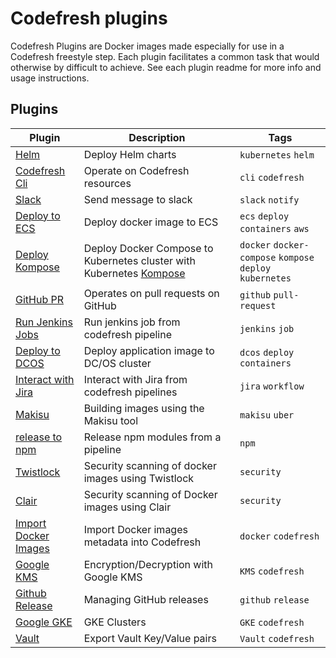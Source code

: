 # Codefresh plugins 

Codefresh Plugins are Docker images made especially for use in a Codefresh freestyle step. Each plugin facilitates a common task that would otherwise by difficult to achieve.
See each plugin readme for more info and usage instructions.

## Plugins

| Plugin|  Description| Tags|
| --- | --- |  --- |
| [Helm](plugins/helm/README.md) | Deploy Helm charts | `kubernetes` `helm`|
| [Codefresh Cli](plugins/codefresh-cli/README.md) | Operate on Codefresh resources | `cli` `codefresh`|
| [Slack](plugins/slack/README.md)| Send message to slack| `slack` `notify`|
| [Deploy to ECS](plugins/ecs-deploy/README.md)| Deploy docker image to ECS| `ecs` `deploy` `containers` `aws`                         |
| [Deploy Kompose](plugins/kompose/README.md)| Deploy Docker Compose to Kubernetes cluster with Kubernetes [Kompose](http://kompose.io) | `docker` `docker-compose` `kompose` `deploy` `kubernetes` |
| [GitHub PR](plugins/github-pr/README.MD)| Operates on pull requests on GitHub | `github` `pull-request` |
| [Run Jenkins Jobs](plugins/run-jenkins-job/README.md)| Run jenkins job from codefresh pipeline| `jenkins` `job`|
| [Deploy to DCOS](plugins/dcos-app-deploy/README.md) | Deploy application image to DC/OS cluster | `dcos` `deploy` `containers` |
| [Interact with Jira](plugins/jira/README.md) | Interact with Jira from codefresh pipelines| `jira` `workflow`|
| [Makisu](plugins/makisu/README.md) | Building images using the Makisu tool | `makisu` `uber`|
| [release to npm](plugins/release-to-NPM/README.md) | Release npm modules from a pipeline | `npm` |
| [Twistlock](plugins/cfstep-twistlock) | Security scanning of docker images using Twistlock | `security` |
| [Clair](plugins/clair/README.md) |  Security scanning of Docker images using Clair | `security` |
| [Import Docker Images](plugins/import-docker-images/README.md) | Import Docker images metadata into Codefresh| `docker` `codefresh`|
| [Google KMS](plugins/google-kms/README.md) | Encryption/Decryption with Google KMS| `KMS` `codefresh`|
| [Github Release](plugins/github-release/README.md) | Managing GitHub releases | `github` `release`|
| [Google GKE](plugins/gke/README.md) | GKE Clusters | `GKE` `codefresh`|
| [Vault](plugins/vault/README.md) | Export Vault Key/Value pairs | `Vault` `codefresh`|
